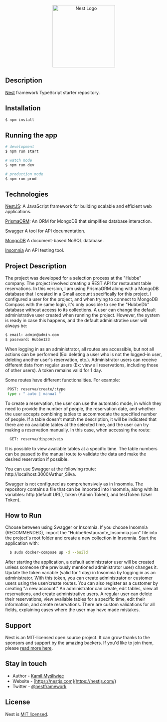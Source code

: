 <p align="center">
  <a href="http://nestjs.com/" target="blank"><img src="https://nestjs.com/img/logo-small.svg" width="200" alt="Nest Logo" /></a>
</p>

[circleci-image]: https://img.shields.io/circleci/build/github/nestjs/nest/master?token=abc123def456
[circleci-url]: https://circleci.com/gh/nestjs/nest

## Description

[Nest](https://github.com/nestjs/nest) framework TypeScript starter repository.

## Installation

```bash
$ npm install 
```

## Running the app

```bash
# development
$ npm run start

# watch mode
$ npm run dev

# production mode
$ npm run prod
```

## Technologies

 [NestJS](https://github.com/nestjs/nest): A JavaScript framework for building scalable and efficient web applications.

 [PrismaORM](https://github.com/prisma/prisma): An ORM for MongoDB that simplifies database interaction.

 [Swagger](https://github.com/swagger-api/swagger-core) A tool for API documentation.

 [MongoDB](https://github.com/mongodb/mongo) A document-based NoSQL database.

 [Insomnia](https://github.com/Kong/insomnia) An API testing tool.

## Project Description

The project was developed for a selection process at the "Hubbe" company. The project involved creating a REST API for restaurant table reservations. In this version, I am using PrismaORM along with a MongoDB database that I created in a Gmail account specifically for this project. I configured a user for the project, and when trying to connect to MongoDB Compass with the same login, it's only possible to see the "HubbeDb" database without access to its collections. A user can change the default administrative user created when running the project. However, the system is ready in case this happens, and the default administrative user will always be:

```bash
$ email: admin@admin.com
$ password: Hubbe123
```

When logging in as an administrator, all routes are accessible, but not all actions can be performed (Ex: deleting a user who is not the logged-in user, deleting another user's reservation, etc.). Administrator users can receive different data from regular users (Ex: view all reservations, including those of other users). A token remains valid for 1 day.

Some routes have different functionalities. For example:

```bash
 POST: reserva/create/:type
 type : " auto | manual "
```

To create a reservation, the user can use the automatic mode, in which they need to provide the number of people, the reservation date, and whether the user accepts combining tables to accommodate the specified number of people. If a table doesn't match the description, it will be indicated that there are no available tables at the selected time, and the user can try making a reservation manually. In this case, when accessing the route:

```bash
  GET: reserva/disponiveis
```

It is possible to view available tables at a specific time. The table numbers can be passed to the manual route to validate the data and make the desired reservation if possible.

You can use Swagger at the following route: http://localhost:3000/Arthur_Silva.

Swagger is not configured as comprehensively as in Insomnia. The repository contains a file that can be imported into Insomnia, along with its variables: http (default URL), token (Admin Token), and testToken (User Token).

## How to Run

Choose between using Swagger or Insomnia. If you choose Insomnia (RECOMMENDED), import the "HubbeRestaurante_Insomnia.json" file into the project's root folder and create a new collection in Insomnia. Start the application with:

```bash
  $ sudo docker-compose up -d --build
```
After starting the application, a default administrator user will be created unless someone (the previously mentioned administrator user) changes it. Update the token variable (valid for 1 day) in Insomnia by logging in as an administrator. With this token, you can create administrator or customer users using the user/create routes. You can also register as a customer by creating "a new account." An administrator can create, edit tables, view all reservations, and create administrative users. A regular user can delete their reservations, view available tables for a specific time, edit their information, and create reservations. There are custom validations for all fields, explaining cases where the user may have made mistakes.

## Support

Nest is an MIT-licensed open source project. It can grow thanks to the sponsors and support by the amazing backers. If you'd like to join them, please [read more here](https://docs.nestjs.com/support).

## Stay in touch

- Author - [Kamil Myśliwiec](https://kamilmysliwiec.com)
- Website - [https://nestjs.com](https://nestjs.com/)
- Twitter - [@nestframework](https://twitter.com/nestframework)

## License

Nest is [MIT licensed](LICENSE).
